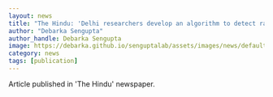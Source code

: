 ```yaml
---
layout: news
title: "The Hindu: 'Delhi researchers develop an algorithm to detect rare cells'"
author: "Debarka Sengupta"
author_handle: Debarka Sengupta
image: https://debarka.github.io/senguptalab/assets/images/news/default-news.png
category: news
tags: [publication]
---
```


Article published in 'The Hindu' newspaper.

[Article]: https://www.thehindu.com/sci-tech/science/delhi-researchers-develop-an-algorithm-to-detect-rare-cells/article25858359.ece
